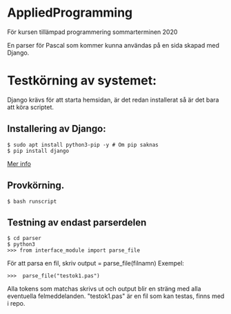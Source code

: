 # AppliedProgramming
För kursen tillämpad programmering sommarterminen 2020

En parser för Pascal som kommer kunna användas på en sida skapad med Django.

# Testkörning av systemet:
Django krävs för att starta hemsidan, är det redan installerat så är det bara att köra scriptet.

## Installering av Django:
```
$ sudo apt install python3-pip -y # Om pip saknas
$ pip install django
```
[Mer info](https://www.howtoforge.com/tutorial/how-to-install-django-on-ubuntu/)
## Provkörning.
```
$ bash runscript
```

## Testning av endast parserdelen


```
$ cd parser
$ python3
>>> from interface_module import parse_file
```
För att parsa en fil, skriv output = parse_file(filnamn)
Exempel:
```
>>>  parse_file("testok1.pas")
```
Alla tokens som matchas skrivs ut och output blir en sträng med alla eventuella felmeddelanden. "testok1.pas" är en fil som kan testas, finns med i repo.
